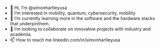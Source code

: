 - 👋 Hi, I’m @simonhartleyusa
- 👀 I’m interested in mobility, quantum, cybersecurity, mobility
- 🌱 I’m currently learning more in the software and the hardware stacks that underpinthem.
- 💞️ I’m looking to collaborate on innovative projects with industry and academia.
- 📫 How to reach me linkedin.com/in/simonhartleyusa

<!---
simonhartleyusa/simonhartleyusa is a ✨ special ✨ repository because its `README.md` (this file) appears on your GitHub profile.
You can click the Preview link to take a look at your changes.
--->
